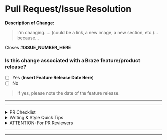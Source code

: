 # Pull Request/Issue Resolution

**Description of Change:**
> I'm changing..... (could be a link, a new image, a new section, etc.)... because...


Closes #**ISSUE_NUMBER_HERE**

### Is this change associated with a Braze feature/product release?
- [ ] Yes (__Insert Feature Release Date Here__)
- [ ] No

> If yes, please note the date of the feature release.


---
---

<details>
<summary>PR Checklist</summary>
- [ ] Check that all links work!
- [ ] Ensure you have completed [our CLA](https://www.braze.com/docs/cla/).
- [ ] Tag @KellieHawks as a reviewer when the your work is _done and ready to be reviewed for merge_.
- [ ] Tag others as Reviewers as necessary.
- [ ] If you have modified any links, be sure to add redirects to `config/nginx.conf.erb`.

</details>


<details>
<summary>Writing & Style Quick Tips</summary>

- Use the formatting shown on the [Styling Test Page](https://github.com/Appboy/braze-docs/blob/develop/_docs/_home/styling_test_page.md) to create unique templates and vehicles for your information.
- Use Action verbs!
- Capitalize proper nouns, unique Braze tools and features, custom Braze channels, and all Header titles.
- Redirect when necessary!
- Always speak to the Braze customer - refer to them as “you”, whether they are an Engineer/Developer, a Marketer, or an Admin.
- On Voice: You should aim to be a Friendly Professor. Imagine, if you will, the smartest, but also kindest professor you had. You know, the one who showed you your potential and tested you, but also went slowly in class so you could take great notes and learn some things? Don't be too peppy, but don't be formal. You’re not selling anything - you’re instructing and informing and enabling.

_Consult the [Docs Text Formatting Guide](https://github.com/Appboy/braze-docs/wiki/Special-Formatting) and the [Docs Writing Style Guide & Best Practices](https://github.com/Appboy/braze-docs/wiki/Writing-Style-Guide-&-Best-Practices) for more details._

</details>


<details>
<summary>ATTENTION: For PR Reviewers</summary>
- [ ] Read our [Reviewing a PR page](https://github.com/Appboy/braze-docs/wiki/Reviewing-a-PR) for more on our reviewing suggestions.
- [ ] Preview all changes in the linked Heroku environment (click `View deployment` button below, then "Docs". A `502` error just means you should refresh until you see the Docs Home page.
</details>

---
---

<!-- Thanks for filling me out! If you have any thoughts on how to improve this template, please file an issue or reach out to @KellieHawks. -->
